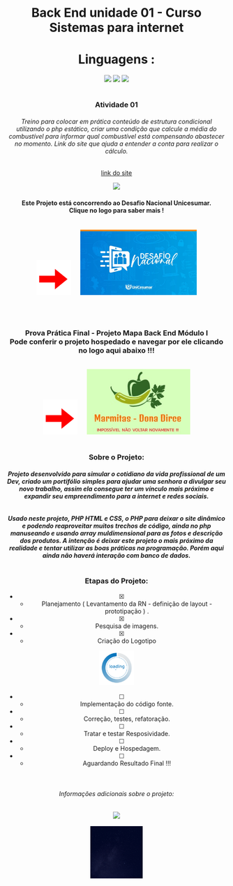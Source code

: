 <div align="center">
     <h1>Back End unidade 01 - Curso Sistemas para internet</h1>
<div>
     <h1> Linguagens :</h1>
<div >
<img  height = "80" src="https://cdn.jsdelivr.net/gh/devicons/devicon/icons/html5/html5-plain-wordmark.svg" />
<img  height="80" src="https://cdn.jsdelivr.net/gh/devicons/devicon/icons/css3/css3-plain-wordmark.svg" />
<img height = "95 " src="https://cdn.jsdelivr.net/gh/devicons/devicon/icons/php/php-plain.svg" />
</div>
</div>
<div>
     
#
     
### Atividade 01 
###### Treino para colocar em prática conteúdo de estrutura condicional utilizando o php estático, criar uma condição que calcule a média do combustível para informar qual combustível está compensando abastecer no momento. Link do site que ajuda a entender a conta para realizar o  cálculo.
     
[link do site](https://www.noticiasautomotivas.com.br/alcool-gasolina-calculo/#:~:text=Basta%20dividir%20o%20pre%C3%A7o%20do,o%20resultado%20ser%C3%A1%20de%200%2C757) 

![](https://i.imgur.com/waxVImv.png)




<div align="center">

<h4> Este Projeto está concorrendo ao Desafio Nacional Unicesumar. <br/>Clique no logo para saber mais ! </h4><br/>
<img height="80"src="https://github.com/LeandroDukievicz/LeandroDukievicz/blob/main/gifs/gif-seta%20(1).gif"/>&ensp;&ensp;&ensp;<a href="https://www.sites.google.com/unicesumar.com.br/desafio-nacional" target="_blank"><img height="150"src="https://github.com/LeandroDukievicz/LeandroDukievicz/blob/main/gifs/maxresdefault.jpg" target="_blank"></a><br/><br/><br/><br/>
     
<h3 >Prova Prática Final - Projeto Mapa Back End Módulo I<br/>Pode conferir o projeto hospedado e navegar por ele clicando no logo aqui abaixo !!!</h3><br/>


<div align ="center">
<img height="80"src="https://github.com/LeandroDukievicz/LeandroDukievicz/blob/main/gifs/gif-seta%20(1).gif"/>&ensp;&ensp;&ensp;<a href="https://github.com/LeandroDukievicz/back-end-1/tree/main/MAPA%20BACK%20END%20I%20-%20SITE/assets" target="_blank"><img height="150"src="https://github.com/LeandroDukievicz/back-end-1/blob/main/MAPA%20BACK%20END%20I%20-%20SITE/assets/logodirce.jpg" target="_blank"></a>
</div> 
</div>

#
 
### Sobre o Projeto:   
     
##### Projeto desenvolvido para simular o cotidiano da vida profissional de um Dev, criado um portifólio simples para ajudar uma senhora a divulgar seu novo trabalho, assim ela consegue ter um vínculo mais próximo e expandir seu empreendimento para a internet e redes sociais. </br></br></br> Usado neste projeto, PHP HTML e CSS, o PHP para deixar o site dinâmico e podendo reaproveitar muitos trechos de código, ainda no php manuseando e usando array muldimensional para as fotos e descrição dos produtos. A intenção é deixar este projeto o mais próximo da realidade e tentar utilizar as boas práticas na programação. Porém aqui ainda não haverá interação com banco de dados. <br><br>

### Etapas do Projeto:

- [x] - Planejamento ( Levantamento da RN - definição de layout - prototipação ) .
- [x] - Pesquisa de imagens.
- [x] - Criação do Logotipo 

<div align ="center">
<img height="80"src="https://github.com/LeandroDukievicz/LeandroDukievicz/blob/main/gifs/imagens-e-gifs-de-loading-41.gif"/>
</div>  

- [ ] - Implementação do código fonte.
- [ ] - Correção, testes, refatoração. 
- [ ] - Tratar e testar Resposividade.
- [ ] - Deploy e Hospedagem.<br>
- [ ] - Aguardando Resultado Final !!!<br/><br/><br/>



###### Informações adicionais sobre o projeto:






![](https://i.imgur.com/waxVImv.png)

<div align="center">
     <a  href="https://github.com/LeandroDukievicz" target="_blank"><img  height="120" src="https://github.com/LeandroDukievicz/LeandroDukievicz/blob/main/gifs/home%20page%20button.gif" target="_blank">
</div>     
